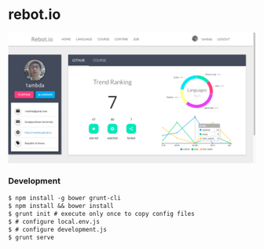 # rebot.io

![](https://raw.githubusercontent.com/TrendFactory/building/master/screenshots/rebot.io.png)

### Development

```
$ npm install -g bower grunt-cli
$ npm install && bower install
$ grunt init # execute only once to copy config files 
$ # configure local.env.js
$ # configure development.js
$ grunt serve
```
